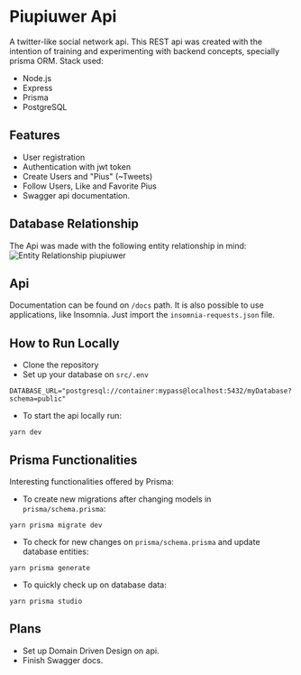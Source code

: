 # Piupiuwer Api
A twitter-like social network api. This REST api was created with the intention of training and experimenting with backend concepts, specially prisma ORM.
Stack used:
- Node.js
- Express
- Prisma
- PostgreSQL

## Features
- User registration
- Authentication with jwt token
- Create Users and "Pius" (~Tweets)
- Follow Users, Like and Favorite Pius
- Swagger api documentation.

## Database Relationship
The Api was made with the following entity relationship in mind:
![Entity Relationship piupiuwer](https://user-images.githubusercontent.com/85271074/166118222-6a27bc17-0c3d-405b-90dc-389f82acf888.svg)

## Api
Documentation can be found on `/docs` path.
It is also possible to use applications, like Insomnia. Just import the `insomnia-requests.json` file.

## How to Run Locally
- Clone the repository
- Set up your database on `src/.env`
```
DATABASE_URL="postgresql://container:mypass@localhost:5432/myDatabase?schema=public"
```
- To start the api locally run:
```
yarn dev
```

## Prisma Functionalities
Interesting functionalities offered by Prisma:
- To create new migrations after changing models in `prisma/schema.prisma`:
```
yarn prisma migrate dev
```

- To check for new changes on `prisma/schema.prisma` and update database entities:
```
yarn prisma generate
```

- To quickly check up on database data:
```
yarn prisma studio
```

## Plans
- Set up Domain Driven Design on api.
- Finish Swagger docs.
